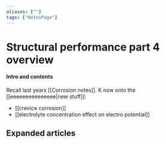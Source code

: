 ```yaml
---
aliases: [""]
tags: ["NotesPage"]
---
```


# Structural performance part 4 overview

#### Intro and contents
Recall last years [[Corrosion notes]]. K now onto the [[eeeeeeeeeeeeeee|new stuff]]:
- [[crevice corrosion]]
- [[electrolyte concentration effect on electro potential]]


## Expanded articles
